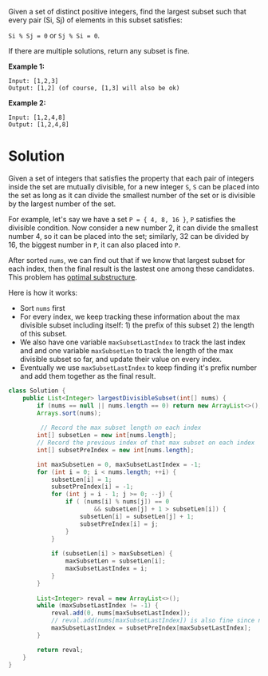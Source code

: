 Given a set of distinct positive integers, find the largest subset such that every pair (Si, Sj) of elements in this subset satisfies:

`Si % Sj = 0` or `Sj % Si = 0`.

If there are multiple solutions, return any subset is fine.

__Example 1:__

```
Input: [1,2,3]
Output: [1,2] (of course, [1,3] will also be ok)
```

__Example 2:__

```
Input: [1,2,4,8]
Output: [1,2,4,8]
```

# Solution

Given a set of integers that satisfies the property that each pair of integers inside the set are mutually divisible, for a new integer `S`, `S` can be placed into the set as long as it can divide the smallest number of the set or is divisible by the largest number of the set.

For example, let's say we have a set `P = { 4, 8, 16 }`, `P` satisfies the divisible condition. Now consider a new number 2, it can divide the smallest number 4, so it can be placed into the set; similarly, 32 can be divided by 16, the biggest number in `P`, it can also placed into `P`.

After sorted `nums`, we can find out that if we know that largest subset for each index, then the final result is the lastest one among these candidates. This problem has [optimal substructure](https://en.wikipedia.org/wiki/Optimal_substructure).

Here is how it works:

* Sort `nums` first
* For every index, we keep tracking these information about the max divisible subset including itself: 1) the prefix of this subset 2) the length of this subset. 
* We also have one variable `maxSubsetLastIndex` to track the last index and and one variable `maxSubsetLen` to track the length of the max divisible subset so far, and update their value on every index.
* Eventually we use `maxSubsetLastIndex` to keep finding it's prefix number and add them together as the final result.

```java
class Solution {
    public List<Integer> largestDivisibleSubset(int[] nums) {
        if (nums == null || nums.length == 0) return new ArrayList<>();
        Arrays.sort(nums);
        
         // Record the max subset length on each index
        int[] subsetLen = new int[nums.length];
        // Record the previous index of that max subset on each index
        int[] subsetPreIndex = new int[nums.length];

        int maxSubsetLen = 0, maxSubsetLastIndex = -1;
        for (int i = 0; i < nums.length; ++i) {
            subsetLen[i] = 1;
            subsetPreIndex[i] = -1;
            for (int j = i - 1; j >= 0; --j) {
                if ( (nums[i] % nums[j]) == 0
                        && subsetLen[j] + 1 > subsetLen[i]) {
                    subsetLen[i] = subsetLen[j] + 1;
                    subsetPreIndex[i] = j;
                }
            }
            
            if (subsetLen[i] > maxSubsetLen) {
                maxSubsetLen = subsetLen[i];
                maxSubsetLastIndex = i;
            }
        }
        
        List<Integer> reval = new ArrayList<>();
        while (maxSubsetLastIndex != -1) {
            reval.add(0, nums[maxSubsetLastIndex]); 
            // reval.add(nums[maxSubsetLastIndex]) is also fine since no order requirement
            maxSubsetLastIndex = subsetPreIndex[maxSubsetLastIndex];
        }

        return reval;
    }
}
```
